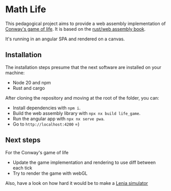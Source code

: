# Math Life

This pedagogical project aims to provide a web assembly implementation of [Conway's game of life](https://en.wikipedia.org/wiki/Conway%27s_Game_of_Life). It is based on the [rust/web assembly book](https://rustwasm.github.io/docs/book/introduction.html).

It's running in an angular SPA and rendered on a canvas.

## Installation

The installation steps presume that the next software are installed on your machine:

- Node 20 and npm
- Rust and cargo

After cloning the repository and moving at the root of the folder, you can:

- Install dependencies with `npm i`.
- Build the web assembly library with `npx nx build life_game`.
- Run the angular app with `npx nx serve pwa`.
- Go to `http://localhost:4200` =)

## Next steps

For the Conway's game of life

- Update the game implementation and rendering to use diff between each tick
- Try to render the game with webGL

Also, have a look on how hard it would be to make a [Lenia simulator](https://chakazul.github.io/lenia.html)
